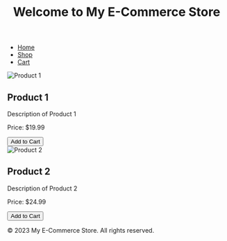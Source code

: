 <!DOCTYPE html>
<html>
<head>
    <meta charset="UTF-8">
    <title>My E-Commerce Store</title>
    <!-- Add your CSS and JavaScript links here -->
</head>
<body>
    <header>
        <h1>Welcome to My E-Commerce Store</h1>
    </header>
    <nav>
        <ul>
            <li><a href="deee">Home</a></li>
            <li><a href="domain ">Shop</a></li>
            <li><a href="#">Cart</a></li>
        </ul>
    </nav>
    <main>
        <section class="product">
            <img src="product1.jpg" alt="Product 1">
            <h2>Product 1</h2>
            <p>Description of Product 1</p>
            <p>Price: $19.99</p>
            <button>Add to Cart</button>
        </section>
        <section class="product">
            <img src="product2.jpg" alt="Product 2">
            <h2>Product 2</h2>
            <p>Description of Product 2</p>
            <p>Price: $24.99</p>
            <button>Add to Cart</button>
        </section>
        <!-- Repeat the product sections for other items -->
    </main>
    <footer>
        <p>&copy; 2023 My E-Commerce Store. All rights reserved.</p>
    </footer>
</body>
</html>
